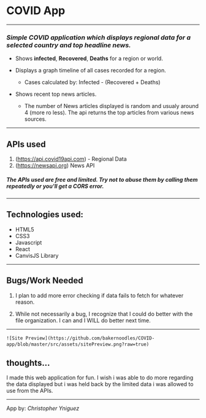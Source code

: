 # **COVID App**
---
### *Simple COVID application which displays regional data for a selected country and top headline news.*

- Shows **infected**, **Recovered**, **Deaths** for a region or world.
- Displays a graph timeline of all cases recorded for a region.

   - Cases calculated by: Infected - (Recovered + Deaths)
- Shows recent top news articles.
   
   - The number of News articles displayed is random and usualy around 4 (more ro less). The api returns the top articles from various news sources.

---
## APIs used
1. (https://api.covid19api.com) - Regional Data 
2. (https://newsapi.org)  News API
##### *The APIs used are free and limited. Try not to abuse them by calling them repeatedly or you'll get a CORS error.*

---
## Technologies used:
- HTML5
- CSS3
- Javascript
- React
- CanvisJS Library
---
## Bugs/Work Needed

1. I plan to add more error checking if data fails to fetch for whatever reason.

2. While not necessarily a bug, I recognize that I could do better with the file organization. I can and I WILL do better next time.
---
	![Site Preview](https://github.com/bakernoodles/COVID-app/blob/master/src/assets/sitePreview.png?raw=true)
## thoughts...
I made this web application for fun. I wish i was able to do more regarding the data displayed but i was held back by the limited data i was allowed to use from the APIs.

---
App by: *Christopher Yniguez*
